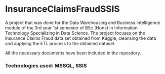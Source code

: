 # InsuranceClaimsFraudSSIS

A project that was done for the Data Warehousing and Business Intelligence module of the 3rd year 1st semester of BSc (Hons) in Information Technology Specializing in Data Science. 
The project focuses on the Insurance Claims Fraud data set obtained from Kaggle, cleansing the data and applying the ETL process to the obtained dataset.

All the necessary documents have been included in the repository.

### Technologies used: MSSQL, SSIS
